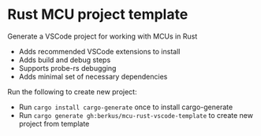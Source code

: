 # Rust MCU project template

Generate a VSCode project for working with MCUs in Rust

* Adds recommended VSCode extensions to install
* Adds build and debug steps
* Supports probe-rs debugging
* Adds minimal set of necessary dependencies

Run the following to create new project:

* Run `cargo install cargo-generate` once to install cargo-generate
* Run `cargo generate gh:berkus/mcu-rust-vscode-template` to create new project from template
